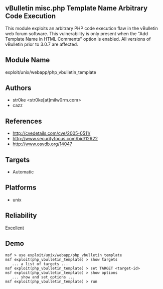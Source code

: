 ## vBulletin misc.php Template Name Arbitrary Code Execution

This module exploits an arbitrary PHP code execution flaw in 
the vBulletin web forum software. This vulnerability is only 
present when the "Add Template Name in HTML Comments" option 
is enabled. All versions of vBulletin prior to 3.0.7 are 
affected.


## Module Name
exploit/unix/webapp/php_vbulletin_template

## Authors
* str0ke <str0ke[at]milw0rm.com>
* cazz


## References
* http://cvedetails.com/cve/2005-0511/
* http://www.securityfocus.com/bid/12622
* http://www.osvdb.org/14047



## Targets
* Automatic


## Platforms
* unix

## Reliability
[Excellent](https://github.com/rapid7/metasploit-framework/wiki/Exploit-Ranking)

## Demo

```
msf > use exploit/unix/webapp/php_vbulletin_template
msf exploit(php_vbulletin_template) > show targets
   ... a list of targets ...
msf exploit(php_vbulletin_template) > set TARGET <target-id>
msf exploit(php_vbulletin_template) > show options
   ... show and set options ...
msf exploit(php_vbulletin_template) > run
```
    
    